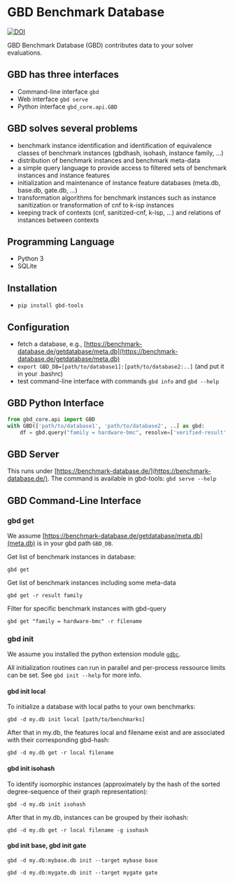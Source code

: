 # GBD Benchmark Database

[![DOI](https://zenodo.org/badge/141396410.svg)](https://zenodo.org/doi/10.5281/zenodo.10213943)

GBD Benchmark Database (GBD) contributes data to your solver evaluations.

## GBD has three interfaces

- Command-line interface `gbd`
- Web interface `gbd serve`
- Python interface `gbd_core.api.GBD`

## GBD solves several problems

- benchmark instance identification and identification of equivalence classes of benchmark instances (gbdhash, isohash, instance family, ...)
- distribution of benchmark instances and benchmark meta-data
- a simple query language to provide access to filtered sets of benchmark instances and instance features
- initialization and maintenance of instance feature databases (meta.db, base.db, gate.db, ...)
- transformation algorithms for benchmark instances such as instance sanitization or transformation of cnf to k-isp instances
- keeping track of contexts (cnf, sanitized-cnf, k-isp, ...) and relations of instances between contexts

## Programming Language

- Python 3
- SQLite

## Installation

- `pip install gbd-tools`

## Configuration

- fetch a database, e.g., [https://benchmark-database.de/getdatabase/meta.db](https://benchmark-database.de/getdatabase/meta.db)
- `export GBD_DB=[path/to/database1]:[path/to/database2:..]` (and put it in your .bashrc)
- test command-line interface with commands `gbd info` and `gbd --help`

## GBD Python Interface

```Python
from gbd_core.api import GBD
with GBD(['path/to/database1', 'path/to/database2', ..] as gbd:
    df = gbd.query("family = hardware-bmc", resolve=['verified-result', 'runtime-kissat'])
```

## GBD Server

This runs under [https://benchmark-database.de/](https://benchmark-database.de/).
The command is available in gbd-tools: `gbd serve --help`

## GBD Command-Line Interface

### gbd get

We assume [https://benchmark-database.de/getdatabase/meta.db](meta.db) is in your gbd path `GBD_DB`.

Get list of benchmark instances in database:

`gbd get`

Get list of benchmark instances including some meta-data

`gbd get -r result family`

Filter for specific benchmark instances with gbd-query

`gbd get "family = hardware-bmc" -r filename`

### gbd init

We assume you installed the python extension module [`gdbc`](https://github.com/Udopia/gbdc).

All initialization routines can run in parallel and per-process ressource limits can be set.
See `gbd init --help` for more info.

#### gbd init local

To initialize a database with local paths to your own benchmarks:

`gbd -d my.db init local [path/to/benchmarks]`

After that in my.db, the features local and filename exist and are associated with their corresponding gbd-hash:

`gbd -d my.db get -r local filename`

#### gbd init isohash

To identify isomorphic instances (approximately by the hash of the sorted degree-sequence of their graph representation):

`gbd -d my.db init isohash`

After that in my.db, instances can be grouped by their isohash:

`gbd -d my.db get -r local filename -g isohash`

#### gbd init base, gbd init gate

`gbd -d my.db:mybase.db init --target mybase base`

`gbd -d my.db:mygate.db init --target mygate gate`
